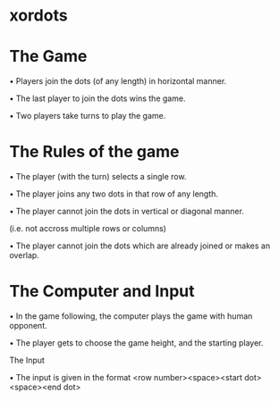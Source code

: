 # xordots

# The Game

 • Players join the dots (of any length) in horizontal manner.

 • The last player to join the dots wins the game.

 • Two players take turns to play the game.

# The Rules of the game

 • The player (with the turn) selects a single row.

 • The player joins any two dots in that row of any length.

 • The player cannot join the dots in vertical or diagonal manner.

 (i.e. not accross multiple rows or columns)

 • The player cannot join the dots which are already joined or makes an overlap.

# The Computer and Input

 • In the game following, the computer plays the game with human opponent.

 • The player gets to choose the game height, and the starting player.

 The Input

 • The input is given in the format \<row number\>\<space\>\<start dot\>\<space\>\<end dot\>
